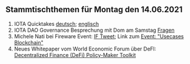 ## Stammtischthemen für Montag den 14.06.2021

1. IOTA Quicktakes [deutsch](https://www.youtube.com/watch?v=HIVhfvG6yTk); [englisch](https://www.youtube.com/watch?v=HIVhfvG6yTk&t=1s)
2. IOTA DAO Governance Besprechung mit Dom am Samstag [Fragen](https://github.com/iota-community/Community-Governance/discussions/31)
3. Michele Nati bei Fireware Event: [IF Tweet](https://twitter.com/iota/status/1402188688768090114?s=20); Link zum [Event: "Usecases Blockchain"](https://www.fiware.org/events/use-cases-blockchain/)
4. Neues Whitepaper vom World Economic Forum über DeFI: [Decentralized Finance (DeFi) Policy-Maker Toolkit](http://www3.weforum.org/docs/WEF_DeFi_Policy_Maker_Toolkit_2021.pdf)
